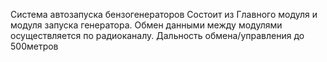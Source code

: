 Система автозапуска бензогенераторов
Состоит из Главного модуля и модуля запуска генератора.
Обмен данными между модулями осуществляется по радиоканалу.
Дальность обмена/управления до 500метров
